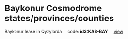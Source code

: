 # Baykonur Cosmodrome states/provinces/counties
Baykonur lease in Qyzylorda&nbsp;&nbsp;&nbsp;&nbsp;&nbsp;code: **id3:KAB-BAY**&nbsp;&nbsp;&nbsp;&nbsp;&nbsp;[view](../export/geojson/medium/id3/kab/bay.geojson)&nbsp;&nbsp;&nbsp;&nbsp;&nbsp;


